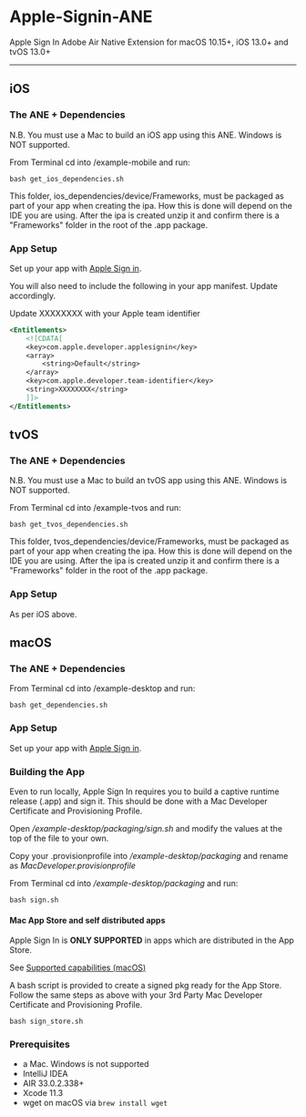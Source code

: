 # Apple-Signin-ANE 

Apple Sign In Adobe Air Native Extension for macOS 10.15+, iOS 13.0+ and tvOS 13.0+

-------------

## iOS

### The ANE + Dependencies

N.B. You must use a Mac to build an iOS app using this ANE. Windows is NOT supported.

From Terminal cd into /example-mobile and run:

```shell
bash get_ios_dependencies.sh
```
This folder, ios_dependencies/device/Frameworks, must be packaged as part of your app when creating the ipa. How this is done will depend on the IDE you are using.
After the ipa is created unzip it and confirm there is a "Frameworks" folder in the root of the .app package.

### App Setup

Set up your app with [Apple Sign in](https://help.apple.com/developer-account/?lang=en#/devde676e696).

You will also need to include the following in your app manifest. Update accordingly.

Update XXXXXXXX with your Apple team identifier

```xml
<Entitlements>
    <![CDATA[
    <key>com.apple.developer.applesignin</key>
    <array>
        <string>Default</string>
    </array>
    <key>com.apple.developer.team-identifier</key>
    <string>XXXXXXXX</string>
    ]]>
</Entitlements>
```

## tvOS

### The ANE + Dependencies

N.B. You must use a Mac to build an tvOS app using this ANE. Windows is NOT supported.

From Terminal cd into /example-tvos and run:

```shell
bash get_tvos_dependencies.sh
```

This folder, tvos_dependencies/device/Frameworks, must be packaged as part of your app when creating the ipa. How this is done will depend on the IDE you are using.
After the ipa is created unzip it and confirm there is a "Frameworks" folder in the root of the .app package.


### App Setup

As per iOS above.


## macOS

### The ANE + Dependencies

From Terminal cd into /example-desktop and run:

```shell
bash get_dependencies.sh
```

### App Setup

Set up your app with [Apple Sign in](https://help.apple.com/developer-account/?lang=en#/devde676e696).

### Building the App

Even to run locally, Apple Sign In requires you to build a captive runtime release (.app) and sign it. This should be done with a Mac Developer Certificate and Provisioning Profile.

Open */example-desktop/packaging/sign.sh* and modify the values at the top of the file to your own.

Copy your .provisionprofile into */example-desktop/packaging* and rename as *MacDeveloper.provisionprofile*

From Terminal cd into */example-desktop/packaging* and run:

```shell
bash sign.sh
```

#### Mac App Store and self distributed apps
Apple Sign In is **ONLY SUPPORTED** in apps which are distributed in the App Store.
 
See [Supported capabilities (macOS)](https://help.apple.com/developer-account/#/devadf555df9)

A bash script is provided to create a signed pkg ready for the App Store. Follow the same steps as above with your 3rd Party Mac Developer Certificate and Provisioning Profile.

```shell
bash sign_store.sh
```

### Prerequisites

* a Mac. Windows is not supported
* IntelliJ IDEA
* AIR 33.0.2.338+
* Xcode 11.3
* wget on macOS via `brew install wget`
